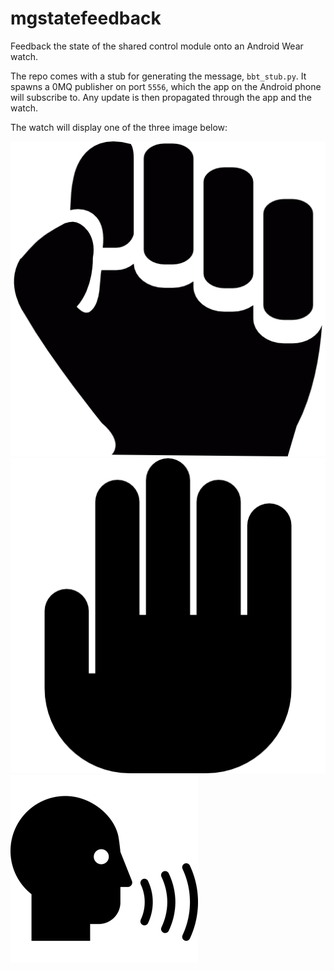 # mgstatefeedback

Feedback the state of the shared control module onto an Android Wear watch.

The repo comes with a stub for generating the message, `bbt_stub.py`. It spawns a 0MQ publisher on port `5556`, 
which the app on the Android phone will subscribe to. Any update is then propagated through the app and the watch.

The watch will display one of the three image below:

![](image/hand_close.png)
![](image/hand_open.png)
![](image/speak.png)
